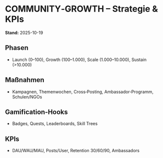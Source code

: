 # COMMUNITY‑GROWTH – Strategie & KPIs

**Stand:** 2025-10-19

## Phasen
- Launch (0–100), Growth (100–1.000), Scale (1.000–10.000), Sustain (>10.000)

## Maßnahmen
- Kampagnen, Themenwochen, Cross‑Posting, Ambassador‑Programm, Schulen/NGOs

## Gamification‑Hooks
- Badges, Quests, Leaderboards, Skill Trees

## KPIs
- DAU/WAU/MAU, Posts/User, Retention 30/60/90, Ambassadors

